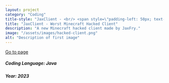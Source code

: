 ```yaml
---
layout: project
category: "Coding"
title-style: "JaxClient - <br/> <span style=\"padding-left: 50px; text-indent: 50px;\"> Worst Minecraft Hacked Client </span>"
title: "JaxClient - Worst Minecraft Hacked Client"
description: "A new Minecraft hacked client made by JaxFry."
image: "/assets/images/hacked-client.png"
alt: "Description of first image"
---
```


<a href="/pages/client/">Go to page</a>

<div class="info">
    <h5>Coding Language: Java</h5>
    <h5>Year: 2023</h5>
</div>
